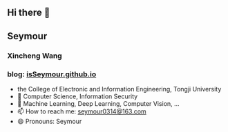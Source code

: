 ## Hi there 👋

## Seymour
### Xincheng Wang
### blog: [isSeymour.github.io](https://isSeymour.github.io)
- the College of Electronic and Information Engineering, Tongji University
- 🌱 Computer Science, Information Security
- 💬 Machine Learning, Deep Learning, Computer Vision, ...
- 📫 How to reach me: seymour0314@163.com
- 😄 Pronouns: Seymour

